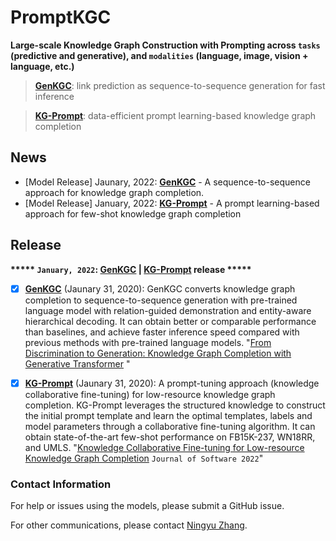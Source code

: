 # PromptKGC

**Large-scale Knowledge Graph Construction with Prompting across ```tasks``` (predictive and generative), and ```modalities``` (language, image, vision + language, etc.)**

<!--## Large-scale Knowledge Graph Construction with Prompting Across Tasks and Modalities-->

> [**GenKGC**](https://github.com/zjunlp/PromptKGC/tree/main/GenKGC):  link prediction as sequence-to-sequence generation for fast inference

> [**KG-Prompt**](https://github.com/zjunlp/PromptKGC/tree/main/KGPrompt): data-efficient prompt learning-based knowledge graph completion


## News
- [Model Release] Jaunary, 2022: [**GenKGC**](https://github.com/zjunlp/PromptKGC/tree/main/GenKGC) - A sequence-to-sequence approach for knowledge graph completion.
- [Model Release] January, 2022: [**KG-Prompt**](https://github.com/zjunlp/PromptKGC/tree/main/KGPrompt) - A prompt learning-based approach for few-shot knowledge graph completion


## Release

**\*\*\*\*\* ```January, 2022```: [GenKGC](https://github.com/zjunlp/PromptKGC/tree/main/GenKGC) | [KG-Prompt](https://github.com/zjunlp/PromptKGC/tree/main/KGPrompt) release \*\*\*\*\***

- [x] [**GenKGC**](https://github.com/zjunlp/PromptKGC/tree/main/GenKGC) (Jaunary 31, 2020): GenKGC converts knowledge graph completion to sequence-to-sequence generation with pre-trained language model with relation-guided demonstration and entity-aware hierarchical decoding. It can obtain better or comparable performance than baselines, and achieve faster inference speed compared with previous methods with pre-trained language models. "[From Discrimination to Generation: Knowledge Graph Completion with Generative Transformer]() "
- [x] [**KG-Prompt**](https://github.com/zjunlp/PromptKGC/tree/main/KGPrompt) (Jaunary 31, 2020): A prompt-tuning approach (knowledge collaborative fine-tuning) for low-resource knowledge graph completion. KG-Prompt leverages the structured knowledge to construct the initial prompt template and learn the optimal templates, labels and model parameters through a collaborative fine-tuning algorithm.  It can obtain state-of-the-art few-shot performance on FB15K-237, WN18RR, and UMLS. "[Knowledge Collaborative Fine-tuning for Low-resource Knowledge Graph Completion]() ```Journal of Software 2022```"




### Contact Information

For help or issues using the models, please submit a GitHub issue.

For other communications, please contact [Ningyu Zhang](https://person.zju.edu.cn/en/ningyu/).
